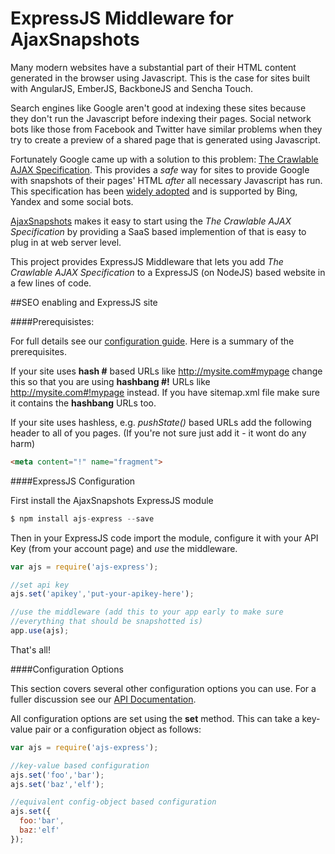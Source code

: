 ExpressJS Middleware for AjaxSnapshots
====================

Many modern websites have a substantial part of their HTML content generated in the browser using Javascript. This is the case for sites built with AngularJS, EmberJS, BackboneJS and Sencha Touch.

Search engines like Google aren't good at indexing these sites because they don't run the Javascript before indexing their pages. Social network bots like those from Facebook and Twitter have similar problems when they try to create a preview of a shared page that is generated using Javascript.

Fortunately Google came up with a solution to this problem: [The Crawlable AJAX Specification](https://developers.google.com/webmasters/ajax-crawling/). This provides a _safe_ way for sites to provide Google with snapshots of their pages' HTML _after_ all necessary Javascript has run. This specification has been [widely adopted](blog.ajaxsnapshots.com/2013/11/googles-crawlable-ajax-specification.html) and is supported by Bing, Yandex and some social bots.

[AjaxSnapshots](https://ajaxsnapshots.com) makes it easy to start using the _The Crawlable AJAX Specification_ by providing a SaaS based implemention of that is easy to plug in at web server level. 

This project provides ExpressJS Middleware that lets you add _The Crawlable AJAX Specification_ to a ExpressJS (on NodeJS) based website in a few lines of code.

##SEO enabling and ExpressJS site

####Prerequisistes:

For full details see our [configuration guide](https://ajaxsnapshots.com/configGuide). Here is a summary of the prerequisites.

If your site uses __hash #__ based URLs like http://mysite.com#mypage change this so that you are using __hashbang #!__ URLs like http://mysite.com#!mypage instead. If you have sitemap.xml file make sure it contains the __hashbang__ URLs too.

If your site uses hashless, e.g. _pushState()_ based URLs add the following header to all of you pages. (If you're not sure just add it - it wont do any harm)

```html
<meta content="!" name="fragment">
```

####ExpressJS Configuration

First install the AjaxSnapshots ExpressJS module

```js
$ npm install ajs-express --save
```

Then in your ExpressJS code import the module, configure it with your API Key (from your account page) and _use_ the middleware. 

```js
var ajs = require('ajs-express');

//set api key
ajs.set('apikey','put-your-apikey-here');

//use the middleware (add this to your app early to make sure 
//everything that should be snapshotted is)
app.use(ajs);
```

That's all!

####Configuration Options

This section covers several other configuration options you can use. For a fuller discussion see our [API Documentation](https://ajaxsnapshots.com/apidocs).

All configuration options are set using the __set__ method. This can take a key-value pair or a configuration object as follows:

```js
var ajs = require('ajs-express');

//key-value based configuration
ajs.set('foo','bar');
ajs.set('baz','elf');

//equivalent config-object based configuration
ajs.set({
  foo:'bar',
  baz:'elf'
});

```






